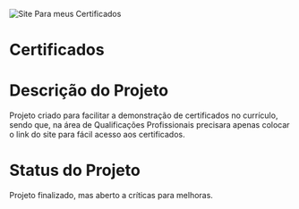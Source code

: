 ![Site Para meus Certificados](https://user-images.githubusercontent.com/103788676/209416863-440eea78-0d12-4271-814c-24660d03603a.svg)
# Certificados

# Descrição do Projeto
Projeto criado para facilitar a demonstração de certificados no currículo, sendo que, na área de Qualificações Profissionais precisara apenas colocar o link do site para fácil acesso aos certificados.

# Status do Projeto

Projeto finalizado, mas aberto a críticas para melhoras.

